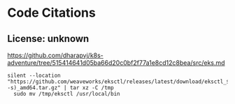 # Code Citations

## License: unknown
https://github.com/dharapvj/k8s-adventure/tree/515414641d05ba66d20c0bf2f77a1e8cd12c8bea/src/eks.md

```
silent --location "https://github.com/weaveworks/eksctl/releases/latest/download/eksctl_$(uname -s)_amd64.tar.gz" | tar xz -C /tmp
  sudo mv /tmp/eksctl /usr/local/bin
```

